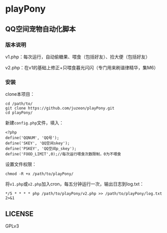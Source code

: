 # playPony

## QQ空间宠物自动化脚本

### 版本说明

v1.php：每次运行，自动偷糖果、喂食（包括好友）、捡大便（包括好友）

v2.php：在v1的基础上修正+只喂食暮光闪闪（专门用来刷谐律精华，集M6）

### 安装

clone本项目：

	cd /path/to/
	git clone https://github.com/juzeon/playPony.git
	cd playPony/

新建`config.php`文件，填入：

```
<?php
define('QQNUM', 'QQ号');
define('SKEY', 'QQ空间skey');
define('PSKEY', 'QQ空间p_skey');
define('FOOD_LIMIT',0);//每次运行喂食次数限制，0为不喂食
```

设置文件权限：

	chmod -R +x /path/to/playPony/

将`v1.php`或`v2.php`加入cron，每五分钟运行一次，输出日志到log.txt：

	*/5 * * * * php /path/to/playPony/v2.php >> /path/to/playPony/log.txt 2>&1
	

## LICENSE

GPLv3